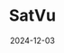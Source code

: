 ---  
layout: startup_page  
title: "SatVu"  
id: "satellitevu.com"  
permalink: "/satvusatellitevu.com12032024/"  
website: "https://www.satellitevu.com/"  
funding_round: ""  
funding_amount: "£20M"  
investors: "Adara Ventures"  
about: "SatVu utilizes proprietary infrared technology to capture high-resolution thermal data from low-orbit satellites. This data provides crucial insights for analyzing energy production, efficiency, industrial activity, and emissions, contributing to a safer and more sustainable Earth. The company's technology offers a new layer of data for various applications, from economic monitoring to climate resilience."  
markets: "Energy, Sustainability, Aerospace, Climate Tech, Analytics, Geospatial"  
hq: "London, England, United Kingdom"  
founded_year: "2016"  
linkedin: "https://www.linkedin.com/company/satvu"  
twitter: "https://twitter.com/satellitevu"  
instagram: ""  
facebook: ""  
crunchbase: "https://www.crunchbase.com/organization/global-satellite-vu"  
pitchbook: "https://pitchbook.com/profiles/company/265636-90"  

date_display: "03-Dec-2024"  
date: "2024-12-03"

# SEO Optimization  
meta_title: "SatVu -  Funding (£20M)"  
meta_description: "SatVu, SatVu utilizes proprietary infrared technology to capture high-resolution thermal data from low-orbit satellites. This data provides crucial insights ..."  
meta_keywords: "SatVu, Energy, Sustainability, Aerospace, Climate Tech, Analytics, Geospatial,  funding"  
canonical_url: "https://startup.projectstartups.com/satvusatellitevu.com12032024/"  
---
